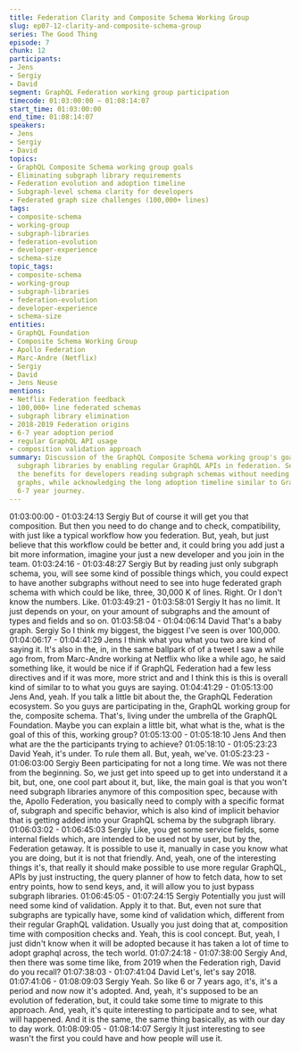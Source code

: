 ```yaml
---
title: Federation Clarity and Composite Schema Working Group
slug: ep07-12-clarity-and-composite-schema-group
series: The Good Thing
episode: 7
chunk: 12
participants:
- Jens
- Sergiy
- David
segment: GraphQL Federation working group participation
timecode: 01:03:00:00 – 01:08:14:07
start_time: 01:03:00:00
end_time: 01:08:14:07
speakers:
- Jens
- Sergiy
- David
topics:
- GraphQL Composite Schema working group goals
- Eliminating subgraph library requirements
- Federation evolution and adoption timeline
- Subgraph-level schema clarity for developers
- Federated graph size challenges (100,000+ lines)
tags:
- composite-schema
- working-group
- subgraph-libraries
- federation-evolution
- developer-experience
- schema-size
topic_tags:
- composite-schema
- working-group
- subgraph-libraries
- federation-evolution
- developer-experience
- schema-size
entities:
- GraphQL Foundation
- Composite Schema Working Group
- Apollo Federation
- Marc-Andre (Netflix)
- Sergiy
- David
- Jens Neuse
mentions:
- Netflix Federation feedback
- 100,000+ line federated schemas
- subgraph library elimination
- 2018-2019 Federation origins
- 6-7 year adoption period
- regular GraphQL API usage
- composition validation approach
summary: Discussion of the GraphQL Composite Schema working group's goal to eliminate
  subgraph libraries by enabling regular GraphQL APIs in federation. Sergiy explains
  the benefits for developers reading subgraph schemas without needing massive federated
  graphs, while acknowledging the long adoption timeline similar to GraphQL's own
  6-7 year journey.
---
```


01:03:00:00 - 01:03:24:13
Sergiy
But of course it will get you that composition. But then you need to do change and to check,
compatibility, with just like a typical workflow how you federation. But, yeah, but just believe that
this workflow could be better and, it could bring you add just a bit more information, imagine
your just a new developer and you join in the team.
01:03:24:16 - 01:03:48:27
Sergiy
But by reading just only subgraph schema, you, will see some kind of possible things which, you
could expect to have another subgraphs without need to see into huge federated graph schema
with which could be like, three, 30,000 K of lines. Right. Or I don't know the numbers.
Like.
01:03:49:21 - 01:03:58:01
Sergiy
It has no limit. It just depends on your, on your amount of subgraphs and the amount of types
and fields and so on.
01:03:58:04 - 01:04:06:14
David
That's a baby graph. Sergiy So I think my biggest, the biggest I've seen is over 100,000.
01:04:06:17 - 01:04:41:29
Jens
I think what you what you two are kind of saying it. It's also in the, in, in the same ballpark of of a
tweet I saw a while ago from, from Marc-Andre working at Netflix who like a while ago, he said
something like, it would be nice if if GraphQL Federation had a few less directives and if it was
more, more strict and and I think this is this is overall kind of similar to to what you guys are
saying.
01:04:41:29 - 01:05:13:00
Jens
And, yeah. If you talk a little bit about the, the GraphQL Federation ecosystem. So you guys are
participating in the, GraphQL working group for the, composite schema. That's, living under the
umbrella of the GraphQL Foundation. Maybe you can explain a little bit, what what is the, what
is the goal of this of this, working group?
01:05:13:00 - 01:05:18:10
Jens
And then what are the the participants trying to achieve?
01:05:18:10 - 01:05:23:23
David
Yeah, it's under.
To rule them all. But, yeah, we've.
01:05:23:23 - 01:06:03:00
Sergiy
Been participating for not a long time. We was not there from the beginning. So, we just get into
speed up to get into understand it a bit, but, one, one cool part about it, but, like, the main goal
is that you won't need subgraph libraries anymore of this composition spec, because with the,
Apollo Federation, you basically need to comply with a specific format of, subgraph and specific
behavior, which is also kind of implicit behavior that is getting added into your GraphQL schema
by the subgraph library.
01:06:03:02 - 01:06:45:03
Sergiy
Like, you get some service fields, some internal fields which, are intended to be used not by
user, but by the, Federation getaway. It is possible to use it, manually in case you know what
you are doing, but it is not that friendly. And, yeah, one of the interesting things it's, that really it
should make possible to use more regular GraphQL, APIs by just instructing, the query planner
of how to fetch data, how to set entry points, how to send keys, and, it will allow you to just
bypass subgraph libraries.
01:06:45:05 - 01:07:24:15
Sergiy
Potentially you just will need some kind of validation. Apply it to that. But, even not sure that
subgraphs are typically have, some kind of validation which, different from their regular
GraphQL validation. Usually you just doing that at, composition time with composition checks
and. Yeah, this is cool concept. But, yeah, I just didn't know when it will be adopted because it
has taken a lot of time to adopt graphql across, the tech world.
01:07:24:18 - 01:07:38:00
Sergiy
And, then there was some time like, from 2019 when the Federation righ, David do you recall?
01:07:38:03 - 01:07:41:04
David
Let's, let's say 2018.
01:07:41:06 - 01:08:09:03
Sergiy
Yeah. So like 6 or 7 years ago, it's, it's a period and now now it's adopted. And, yeah, it's
supposed to be an evolution of federation, but, it could take some time to migrate to this
approach. And, yeah, it's quite interesting to participate and to see, what will happened. And it is
the same, the same thing basically, as with our day to day work.
01:08:09:05 - 01:08:14:07
Sergiy
It just interesting to see wasn't the first you could have and how people will use it.